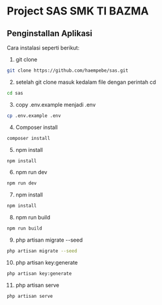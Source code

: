 # Project SAS SMK TI BAZMA

## Penginstallan Aplikasi

Cara instalasi seperti berikut:

1. git clone

```bash
git clone https://github.com/haempebe/sas.git
```

2. setelah git clone masuk kedalam file dengan perintah cd

```bash
cd sas
```

3. copy .env.example menjadi .env

```bash
cp .env.example .env
```

4. Composer install

```bash
composer install
```

5. npm install

```bash
npm install
```

6. npm run dev

```bash
npm run dev
```

7. npm install

```bash
npm install
```

8. npm run build

```bash
npm run build
```

9. php artisan migrate --seed

```bash
php artisan migrate --seed
```

10. php artisan key:generate

```bash
php artisan key:generate
```

11. php artisan serve

```bash
php artisan serve
```
